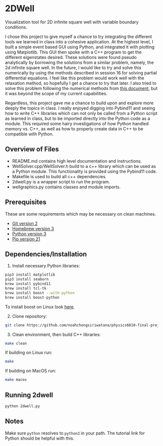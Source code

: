 # 2DWell

Visualization tool for 2D infinite square well with variable boundary conditions.

I chose this project to give myself a chance to try integrating the different tools we learned in class into a cohesive application. At the highest level, I built a simple event based GUI using Python, and integrated it with plotting using Matplotlib. This GUI then spoke with a C++ program to get the different eigenstates desired. These solutions were found pseudo analytically by borrowing the solutions from a similar problem, namely, the 2d infinite square well. In the future, I would like to try and solve this numerically by using the methods described in session 16 for solving partial differential equations. I feel like this problem would work well with the relaxation method, so hopefully I get a chance to try that later. I also tried to solve this problem following the numerical methods from [this document](https://etd.ohiolink.edu/apexprod/rws_etd/send_file/send?accession=oberlin1497568215606295&disposition=inline), but it was beyond the scope of my current capabilities.

Regardless, this project gave me a chance to build upon and explore more deeply the topics in class. I really enjoyed digging into Pybind11 and seeing how to write C++ libraries which can not only be called from a Python script as learned in class, but to be imported directly into the Python code as a module. This required some hairy investigations of how Python handled memory vs. C++, as well as how to properly create data in C++ to be compatible with Python.

## Overview of Files

- README.md contains high level documentation and instructions.
- WellSolver.cpp/WellSolver.h build to a c++ library which can be used as a Python module. This functionality is provided using the Pybind11 code.
- Makefile is used to build all c++ dependencies.
- 2dwell.py is a wrapper script to run the program.
- wellgraphics.py contains classes and module imports.

## Prerequisites

These are some requirements which may be necessary on clean machines.

- [Git version 2](https://git-scm.com/download/mac)
- [Homebrew version 3](https://brew.sh/)
- [Python version 3](https://opensource.com/article/19/5/python-3-default-mac)
- [Pip version 21](https://pip.pypa.io/en/stable/installing/)

## Dependencies/Installation

1. Install necessary Python libraries:
```bash
pip3 install matplotlib
pip3 install seaborn
brew install pybind11
brew install tcl-tk
brew install boost --with-python
brew install boost-python
```

To install boost on Linux look [here](https://www.boost.org/doc/libs/1_61_0/more/getting_started/unix-variants.html).

2. Clone repository:
```bash
git clone https://github.com/noahchongsiriwatana/physics6810-final-project.git
```
3. Clean environment, then build C++ libraries:
```bash
make clean
```
If building on Linux run:
```bash
make
```
If building on MacOS run:
```bash
make macos
```

## Running 2dwell

```bash
python 2dwell.py
```

## Notes

Make sure ```python``` resolves to ```python3``` in your path. The tutorial link for Python should be helpful with this.
